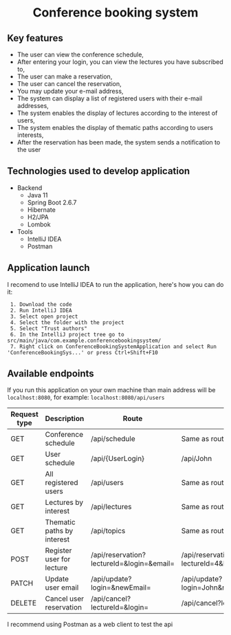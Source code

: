 <h1  align='center'>Conference booking system</h1>
 
## Key features
* The user can view the conference schedule,
* After entering your login, you can view the lectures you have subscribed to,
* The user can make a reservation,
* The user can cancel the reservation,
* You may update your e-mail address,
* The system can display a list of registered users with their e-mail addresses,
* The system enables the display of lectures according to the interest of users,
* The system enables the display of thematic paths according to users interests,
* After the reservation has been made, the system sends a notification to the user

## Technologies used to develop application
* Backend
  - Java 11
  - Spring Boot 2.6.7
  - Hibernate
  - H2/JPA
  - Lombok
* Tools
  - IntelliJ IDEA
  - Postman

## Application launch

I recomend to use IntelliJ IDEA to run the application, here's how you can do it:
```
 1. Download the code
 2. Run IntelliJ IDEA
 3. Select open project
 4. Select the folder with the project
 5. Select "Trust authors"
 6. In the IntelliJ project tree go to src/main/java/com.example.conferencebookingsystem/
 7. Right click on ConferenceBookingSystemApplication and select Run 'ConferenceBookingSys...' or press Ctrl+Shift+F10
```

## Available endpoints

If you run this application on your own machine than main address will be ```localhost:8080```, for example: ```localhost:8080/api/users```

Request type | Description | Route | Example
-------------|-------------|-------|--------
  GET | Conference schedule | /api/schedule | Same as route
  GET | User schedule | /api/{UserLogin} | /api/John
  GET | All registered users | /api/users | Same as route
  GET | Lectures by interest | /api/lectures | Same as route
  GET | Thematic paths by interest | /api/topics | Same as route
  POST | Register user for lecture | /api/reservation?lectureId=&login=&email= | /api/reservation?lectureId=4&login=John&email=john@gmail.com
  PATCH | Update user email | /api/update?login=&newEmail= | /api/update?login=John&newEmail=john25@gmail.com    
  DELETE | Cancel user reservation | /api/cancel?lectureId=&login= | /api/cancel?lectureId=4&login=John

I recommend using Postman as a web client to test the api
